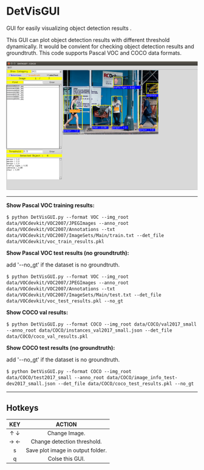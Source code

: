 # DetVisGUI

GUI for easily visualizing object detection results .

This GUI can plot object detection results with different threshold dynamically. It would be convient for checking object detection results and groundtruth. This code supports Pascal VOC and COCO data formats.


![alt tag](./demo/demo1.png)

---

**Show Pascal VOC training results:** 

```
$ python DetVisGUI.py --format VOC --img_root data/VOCdevkit/VOC2007/JPEGImages --anno_root data/VOCdevkit/VOC2007/Annotations --txt data/VOCdevkit/VOC2007/ImageSets/Main/train.txt --det_file data/VOCdevkit/voc_train_results.pkl
```

**Show Pascal VOC test results (no groundtruth):**  

add '--no_gt' if the dataset is no groundtruth.

```
$ python DetVisGUI.py --format VOC --img_root data/VOCdevkit/VOC2007/JPEGImages --anno_root data/VOCdevkit/VOC2007/Annotations --txt data/VOCdevkit/VOC2007/ImageSets/Main/test.txt --det_file data/VOCdevkit/voc_test_results.pkl --no_gt
```

**Show COCO val results:** 

```
$ python DetVisGUI.py --format COCO --img_root data/COCO/val2017_small --anno_root data/COCO/instances_val2017_small.json --det_file data/COCO/coco_val_results.pkl 
```

**Show COCO test results (no groundtruth):**  

add '--no_gt' if the dataset is no groundtruth.

```
$ python DetVisGUI.py --format COCO --img_root data/COCO/test2017_small --anno_root data/COCO/image_info_test-dev2017_small.json --det_file data/COCO/coco_test_results.pkl --no_gt
```

---

## Hotkeys

|     KEY    | ACTION                                     |
|:----------:|:------------------------------------------:|
|    ↑  ↓    | Change Image.                              |
|    →  ←    | Change detection threshold.                |
|     s      | Save plot image in output folder.          |
|     q      | Colse this GUI.                            |

